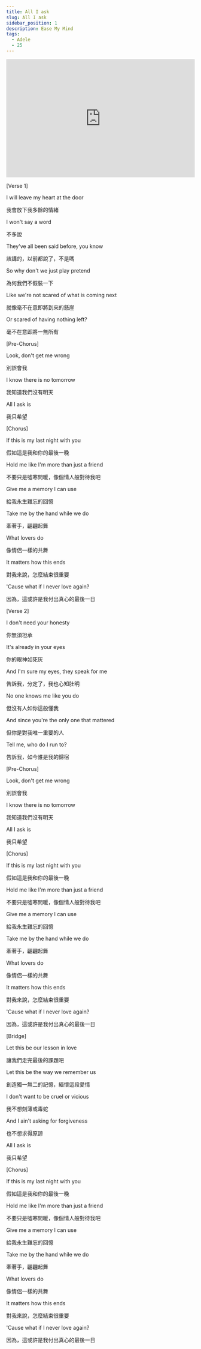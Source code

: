 ```yaml
---
title: All I ask
slug: All I ask
sidebar_position: 1
description: Ease My Mind
tags:
  - Adele
  - 25
---
```


<iframe width="100%" height="315" src="https://www.youtube.com/embed/jb5g4UFHmfQ" title="YouTube video player" frameborder="0" allow="accelerometer; autoplay; clipboard-write; encrypted-media; gyroscope; picture-in-picture; web-share" allowfullscreen></iframe>

[Verse 1]

I will leave my heart at the door

我會放下我多餘的情緒

I won't say a word

不多說

They've all been said before, you know

該講的，以前都說了，不是嗎

So why don't we just play pretend

為何我們不假裝一下

Like we're not scared of what is coming next

就像毫不在意即將到來的懸崖

Or scared of having nothing left?

毫不在意即將一無所有

[Pre-Chorus]

Look, don't get me wrong

別誤會我

I know there is no tomorrow

我知道我們沒有明天

All I ask is

我只希望

[Chorus]

If this is my last night with you

假如這是我和你的最後一晚

Hold me like I'm more than just a friend

不要只是噓寒問暖，像個情人般對待我吧

Give me a memory I can use

給我永生難忘的回憶

Take me by the hand while we do

牽著手，翩翩起舞

What lovers do

像情侶一樣的共舞

It matters how this ends

對我來說，怎麼結束很重要

'Cause what if I never love again?

因為，這或許是我付出真心的最後一日

[Verse 2]

I don't need your honesty

你無須坦承

It's already in your eyes

你的眼神如死灰

And I'm sure my eyes, they speak for me

告訴我，分定了，我也心知肚明

No one knows me like you do

但沒有人如你這般懂我

And since you're the only one that mattered

但你是對我唯一重要的人

Tell me, who do I run to?

告訴我，如今誰是我的歸宿

[Pre-Chorus]

Look, don't get me wrong

別誤會我

I know there is no tomorrow

我知道我們沒有明天

All I ask is

我只希望

[Chorus]

If this is my last night with you

假如這是我和你的最後一晚

Hold me like I'm more than just a friend

不要只是噓寒問暖，像個情人般對待我吧

Give me a memory I can use

給我永生難忘的回憶

Take me by the hand while we do

牽著手，翩翩起舞

What lovers do

像情侶一樣的共舞

It matters how this ends

對我來說，怎麼結束很重要

'Cause what if I never love again?

因為，這或許是我付出真心的最後一日

[Bridge]

Let this be our lesson in love

讓我們走完最後的課題吧

Let this be the way we remember us

創造獨一無二的記憶，緬懷這段愛情

I don't want to be cruel or vicious

我不想刻薄或毒蛇

And I ain't asking for forgiveness

也不想求得原諒

All I ask is

我只希望

[Chorus]

If this is my last night with you

假如這是我和你的最後一晚

Hold me like I'm more than just a friend

不要只是噓寒問暖，像個情人般對待我吧

Give me a memory I can use

給我永生難忘的回憶

Take me by the hand while we do

牽著手，翩翩起舞

What lovers do

像情侶一樣的共舞

It matters how this ends

對我來說，怎麼結束很重要

'Cause what if I never love again?

因為，這或許是我付出真心的最後一日